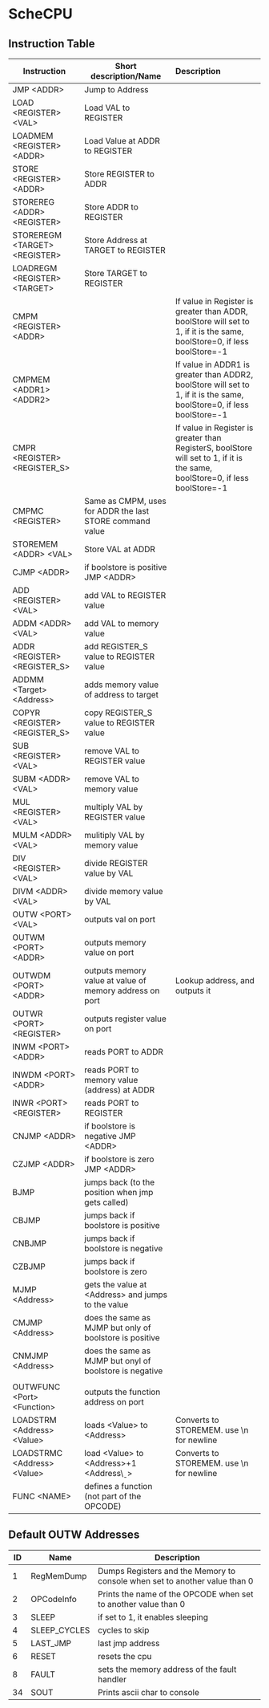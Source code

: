 # ScheCPU

## Instruction Table

| Instruction                        | Short description/Name                                   | Description                                                                                                                   |
|------------------------------------|----------------------------------------------------------|:------------------------------------------------------------------------------------------------------------------------------|
| JMP \<ADDR\>                       | Jump to Address                                          |                                                                                                                               |
| LOAD \<REGISTER\> \<VAL\>          | Load VAL to REGISTER                                     |                                                                                                                               |
| LOADMEM \<REGISTER\> \<ADDR\>      | Load Value at ADDR to REGISTER                           |                                                                                                                               |
| STORE \<REGISTER\> \<ADDR\>        | Store REGISTER to ADDR                                   |                                                                                                                               |
| STOREREG \<ADDR\> \<REGISTER\>     | Store ADDR to REGISTER                                   |                                                                                                                               |
| STOREREGM \<TARGET\> \<REGISTER\>  | Store Address at TARGET to REGISTER                      |                                                                                                                               |
| LOADREGM \<REGISTER\> \<TARGET\>   | Store TARGET to REGISTER                                 |                                                                                                                               |
| CMPM \<REGISTER\> \<ADDR\>         |                                                          | If value in Register is greater than ADDR, boolStore will set to 1, if it is the same, boolStore=0, if less boolStore=-1      |
| CMPMEM \<ADDR1\> \<ADDR2\>         |                                                          | If value in ADDR1 is greater than ADDR2, boolStore will set to 1, if it is the same, boolStore=0, if less boolStore=-1        |
| CMPR \<REGISTER\> \<REGISTER_S\>   |                                                          | If value in Register is greater than RegisterS, boolStore will set to 1, if it is the same, boolStore=0, if less boolStore=-1 |
| CMPMC \<REGISTER\>                 | Same as CMPM, uses for ADDR the last STORE command value |                                                                                                                               |
| STOREMEM \<ADDR\> \<VAL\>          | Store VAL at ADDR                                        |                                                                                                                               |
| CJMP \<ADDR\>                      | if boolstore is positive JMP \<ADDR\>                    |                                                                                                                               |
| ADD \<REGISTER\> \<VAL\>           | add VAL to REGISTER value                                |                                                                                                                               |
| ADDM \<ADDR\> \<VAL\>              | add VAL to memory value                                  |                                                                                                                               |
| ADDR \<REGISTER\> \<REGISTER_S\>   | add REGISTER_S value to REGISTER value                   |                                                                                                                               |
| ADDMM \<Target\> \<Address\>       | adds memory value of address to target                   |                                                                                                                               |
| COPYR \<REGISTER\> \<REGISTER_S\>  | copy REGISTER_S value to REGISTER value                  |                                                                                                                               |
| SUB \<REGISTER\> \<VAL\>           | remove VAL to REGISTER value                             |                                                                                                                               |
| SUBM \<ADDR\> \<VAL\>              | remove VAL to memory value                               |                                                                                                                               |
| MUL \<REGISTER\> \<VAL\>           | multiply VAL by REGISTER value                           |                                                                                                                               |
| MULM \<ADDR\> \<VAL\>              | mulitiply VAL by memory value                            |                                                                                                                               |
| DIV \<REGISTER\> \<VAL\>           | divide REGISTER value by VAL                             |                                                                                                                               |
| DIVM \<ADDR\> \<VAL\>              | divide memory value by VAL                               |                                                                                                                               |
| OUTW \<PORT\> \<VAL\>              | outputs val on port                                      |                                                                                                                               |
| OUTWM \<PORT\> \<ADDR\>            | outputs memory value on port                             |                                                                                                                               |
| OUTWDM \<PORT\> \<ADDR\>           | outputs memory value at value of memory address on port  | Lookup address, and outputs it                                                                                                |
| OUTWR \<PORT\> \<REGISTER\>        | outputs register value on port                           |                                                                                                                               |
| INWM \<PORT\> \<ADDR\>             | reads PORT to ADDR                                       |                                                                                                                               |
| INWDM \<PORT\> \<ADDR\>            | reads PORT to memory value (address) at ADDR             |                                                                                                                               |
| INWR \<PORT\> \<REGISTER\>         | reads PORT to REGISTER                                   |                                                                                                                               |
| CNJMP \<ADDR\>                     | if boolstore is negative JMP \<ADDR\>                    |                                                                                                                               |
| CZJMP \<ADDR\>                     | if boolstore is zero JMP \<ADDR\>                        |                                                                                                                               |
| BJMP                               | jumps back (to the position when jmp gets called)        |                                                                                                                               |
| CBJMP                              | jumps back if boolstore is positive                      |                                                                                                                               |
| CNBJMP                             | jumps back if boolstore is negative                      |                                                                                                                               |
| CZBJMP                             | jumps back if boolstore is zero                          |                                                                                                                               |
| MJMP \<Address\>                   | gets the value at \<Address\> and jumps to the value     |                                                                                                                               |
| CMJMP \<Address\>                  | does the same as MJMP but only of boolstore is positive  |                                                                                                                               |
| CNMJMP \<Address\>                 | does the same as MJMP but onyl of boolstore is negative  |                                                                                                                               |
|                                    |                                                          |                                                                                                                               |
| OUTWFUNC \<Port\> \<Function\>     | outputs the function address on port                     |                                                                                                                               |
| LOADSTRM \<Address\> \<Value\>     | loads \<Value\> to \<Address\>                           | Converts to STOREMEM. use \n for newline                                                                                      |
| LOADSTRMC \<Address\> \<Value\>    | load \<Value\> to \<Address\>+1 \<Address\ˍ>             | Converts to STOREMEM. use \n for newline                                                                                      |
| FUNC \<NAME\>                      | defines a function (not part of the OPCODE)              |                                                                                                                               |

## Default OUTW Addresses

| ID | Name         | Description                                                                |
|----|--------------|----------------------------------------------------------------------------|
| 1  | RegMemDump   | Dumps Registers and the Memory to console when set to another value than 0 |
| 2  | OPCodeInfo   | Prints the name of the OPCODE when set to another value than 0             |
| 3  | SLEEP        | if set to 1, it enables sleeping                                           |
| 4  | SLEEP_CYCLES | cycles to skip                                                             |
| 5  | LAST_JMP     | last jmp address                                                           |
| 6  | RESET        | resets the cpu                                                             |
| 8  | FAULT        | sets the memory address of the fault handler                               |
| 34 | SOUT         | Prints ascii char to console                                               |
